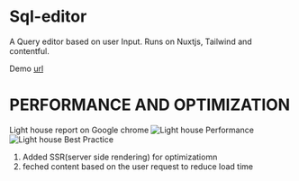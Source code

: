 # Sql-editor

A Query editor based on user Input. Runs on Nuxtjs, Tailwind and contentful.

Demo [url](https://kind-colden-5cf068.netlify.app/) 

# PERFORMANCE AND OPTIMIZATION

Light house report on Google chrome
![Light house Performance](https://res.cloudinary.com/dhootdh4f/image/upload/v1627685080/Screenshot_2021-07-30_at_23.37.21_jz6zcj.png)
![Light house Best Practice](https://res.cloudinary.com/dhootdh4f/image/upload/v1627685080/Screenshot_2021-07-30_at_23.37.45_kbvur7.png)


1. Added SSR(server side rendering) for optimizatiomn
2. feched content based on the user request to reduce load time

